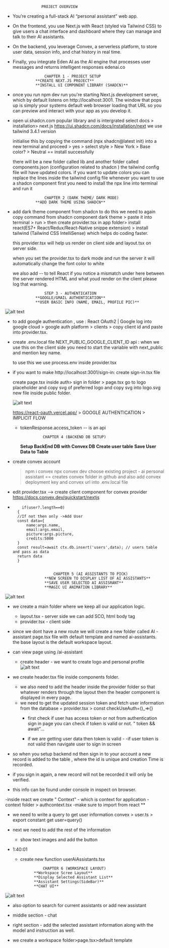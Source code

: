                     PROJECT OVERVIEW
- You’re creating a full-stack AI “personal assistant” web app.
- On the frontend, you use Next.js with React (styled via Tailwind CSS) to give users a chat interface and dashboard where they can manage and talk to their AI assistants. 
- On the backend, you leverage Convex, a serverless platform, to store user data, session info, and chat history in real time. 
- Finally, you integrate Eden AI as the AI engine that processes user messages and returns intelligent responses 
edenai.co

                    CHAPTER 1 - PROJECT SETUP
                **CREATE NEXT.JS PROJECT**
                **INSTALL UI COMPONENT LIBRARY (SHADCN)**

- once you run npm dev run
    you're starting Next.js development server, which by default listens on http://localhost:3001. The window that pops up is simply your systems default web browser loading that URL so you can preview and interact with your app as you develop it. 

- open ui.shadcn.com
    popular library and is intergrated 
    select docs > installation> next.js
    https://ui.shadcn.com/docs/installation/next
    we use tailwind 3.4.1 version 
    
    initialise this by copying the command (npx shadcn@latest init)
    into a new terminal and proceed > yes > select style > New York > Base color? > Neutral 
    == install successfully

    there will be a new folder called lib and another folder called components.json (configuration related to shadcn )
    the tailwind config file will have updated colors.
    if you want to update colors you can replace the lines inside the tailwind config  file
    whenever you want to use a shadcn component first you need to install the npx line into terminal and run it

                    CHAPTER 2 (DARK THEME/ DARK MODE)
                **ADD DARK THEME USING SHADCN**

- add dark theme component from shadcn 
    to do this we need to again copy command from shadcn component dark theme > paste it into terminal > run > then create provider.tsx in app folder> install react(ES7+ React/Redux/React-Native snippe extension) > install tailwind (Tailwind CSS IntelliSense) which helps do coding faster. 

    this provider.tsx will help us render on client side 
    and layout.tsx on server side. 

    when you set the provider.tsx to dark mode and run the server it will automatically change the font color to white   

    we also add <html suppressHydrationWarning={true}>
    -- to tell React if you notice a mismatch under here between the server rendered HTML and what youd render on the client please log that warning.

                    STEP 3 - AUTHENTICATION
                **GOOGLE/GMAIL AUTHENTICATION**
                **USER BASIC INFO (NAME, EMAIL, PROFILE PIC)**

![alt text](image.png)

- to add google authentication , use : React OAuth2 | Google
    log into google cloud > google auth platform > clients > copy client id and paste into provider.tsx.
- create .env.local file
    NEXT_PUBLIC_GOOGLE_CLIENT_ID api : when we use this on the client side you need to start the variable with next_public and mention key name. 

    to use this we use process.env inside provider.tsx
- if you want to make http://localhost:3001/sign-in:
    create sign-in.tsx file

    create page.tsx inside auth> sign in folder > page.tsx
    go to logo placeholder and copy svg of preferred logo and copy svg into logo.svg new file inside public folder. 

    ![alt text](image-1.png)

    https://react-oauth.vercel.app/ > GOOGLE AUTHENTICATION > IMPLICIT FLOW 

    - tokenResponse.access_token -- is an api

                    CHAPTER 4 (BACKEND DB SETUP)
        **Setup BackEnd DB with Convex DB**
        **Create user table**
        **Save User Data to Table**

- create convex account
    > npm i convex
    > npx convex dev
    > choose existing  project - ai personal assistant 
    == creates convex folder in github and also add convex deployment key and convex url into .env.local file
- edit provider.tsx --> create client component for convex provider 
    https://docs.convex.dev/quickstart/nextjs

-         if(user?.length==0)
        {
        //If not then only ->Add User
        const data={
            name:args.name,
            email:args.email,
            picture:args.picture,
            credits:5000
        }
        const result=await ctx.db.insert('users',data); // users table and pass as data
        return data
        }


                        CHAPTER 5 (AI ASSISTANTS TO PICK)
                    **NEW SCREEN TO DISPLAY LIST OF AI ASSISTANTS**
                    **SAVE USER SELECTED AI ASSISRANT**
                    **MAGIC UI ANIMATION LIBRARY**
                    
![alt text](image-2.png)
- we create a main folder where we keep all our application logic. 
    - layout.tsx - server side
        we can add SCO, html body tag
    - provider.tsx - client side
- since we dont have a new route we will create a new folder called AI - assistant 
    page.tsx file with default template and named ai-assistants.
    the base layout is the default workspace layout. 
- can view page using /ai-assistant
    - create header - we want to create logo and personal profile 
    ![alt text](image-3.png)

- we create header.tsx file inside components folder. 
    - we also need to add the header inside the provider folder so that whatever renders through the layout then the header component is displayed in every page. 
    - we need to get the updated session token and fetch user information from the database = provider.tsx > const checkUseAuth=()_=>{}
        - first check if user has access token or not from authentication sign in page you can check if token is valid or not. 
            " token && await"...

        - if we are getting user data then token is valid - 
        -if user token is not valid then navigate user to sign in screen 

- so when you setup backend nd then sign in to your account a new record is added to the table , where the id is unique and creation Time is recorded. 

- if you sign in again, a new record will not be recorded it will only be verified. 
- this info can be found under console in inspect on browser.

-inside react we create " Context"  - which is context for application 
    - context folder > authcontext.tsx
    -make sure to import from react **

- we need to write a query to get user information 
    convex > user.ts  > export constant get user=query()

- next we need to add the rest of the information 
    - show text images and add the button 

- 1:40:01
    - create new function userAiAssistants.tsx


                    CHAPTER 6 (WORKSPACE LAYOUT)
                **Workspace Scree Layout**
                **Display Selected Assistant List**
                **Assistant Settings(SideBar)**
                **CHAT UI**

![alt text](image-4.png)

- also option to search for current assistants or add new assistant
- middle section - chat
- right section - add the selected assistant information along with the model and  instruction as well. 

- we create a workspace folder>page.tsx>default template